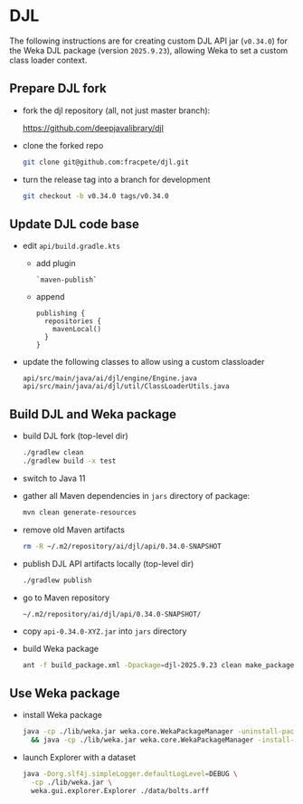 # DJL

The following instructions are for creating custom DJL API jar (`v0.34.0`)
for the Weka DJL package (version `2025.9.23`), allowing Weka to set a custom 
class loader context.

## Prepare DJL fork

* fork the djl repository (all, not just master branch):

  https://github.com/deepjavalibrary/djl

* clone the forked repo

  ```bash
  git clone git@github.com:fracpete/djl.git
  ```

* turn the release tag into a branch for development

  ```bash
  git checkout -b v0.34.0 tags/v0.34.0
  ```

## Update DJL code base
  
* edit `api/build.gradle.kts`

    * add plugin
  
      ```
      `maven-publish`
      ```
      
    * append

      ```
      publishing {
        repositories {
          mavenLocal()
        }
      }
      ```

* update the following classes to allow using a custom classloader

  ```
  api/src/main/java/ai/djl/engine/Engine.java
  api/src/main/java/ai/djl/util/ClassLoaderUtils.java
  ```

## Build DJL and Weka package

* build DJL fork (top-level dir)

  ```bash
  ./gradlew clean
  ./gradlew build -x test
  ```

* switch to Java 11

* gather all Maven dependencies in `jars` directory of package:

  ```bash
  mvn clean generate-resources
  ```

* remove old Maven artifacts

  ```bash
  rm -R ~/.m2/repository/ai/djl/api/0.34.0-SNAPSHOT
  ```

* publish DJL API artifacts locally (top-level dir)

  ```bash
  ./gradlew publish
  ```

* go to Maven repository

  ```
  ~/.m2/repository/ai/djl/api/0.34.0-SNAPSHOT/
  ```

* copy `api-0.34.0-XYZ.jar` into `jars` directory

* build Weka package
  
  ```bash
  ant -f build_package.xml -Dpackage=djl-2025.9.23 clean make_package
  ```

## Use Weka package

* install Weka package

  ```bash
  java -cp ./lib/weka.jar weka.core.WekaPackageManager -uninstall-package djl \
    && java -cp ./lib/weka.jar weka.core.WekaPackageManager -install-package ./dist/djl-2025.9.23.zip 
  ```

* launch Explorer with a dataset

  ```bash
  java -Dorg.slf4j.simpleLogger.defaultLogLevel=DEBUG \
    -cp ./lib/weka.jar \
    weka.gui.explorer.Explorer ./data/bolts.arff
  ```
